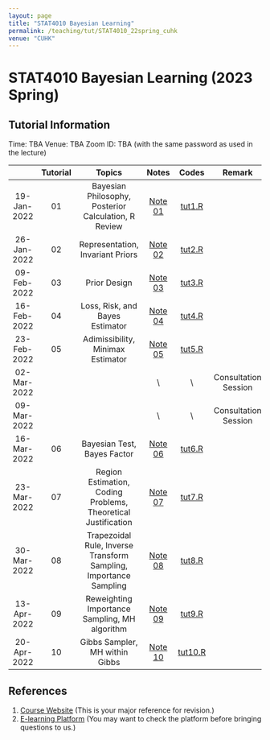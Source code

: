 ```yaml
---
layout: page
title: "STAT4010 Bayesian Learning"
permalink: /teaching/tut/STAT4010_22spring_cuhk
venue: "CUHK"
---
```

# STAT4010 Bayesian Learning (2023 Spring)
## Tutorial Information
Time: TBA
Venue: TBA
Zoom ID: TBA (with the same password as used in the lecture)

  |  |Tutorial|Topics|Notes|Codes|Remark|
  |:----:|:-:|:----:|:---:|:--:|:----:|
  | 19-Jan-2022 |      01     | Bayesian Philosophy, Posterior Calculation, R Review   | [Note 01](./S4010_tut1.pdf)   | [tut1.R](./tut1.R)  ||
  | 26-Jan-2022 |      02     | Representation, Invariant Priors | [Note 02](./S4010_tut2.pdf)  |  [tut2.R](./tut2.R)   ||
  | 09-Feb-2022 |      03     | Prior Design | [Note 03](./S4010_tut3.pdf)  |  [tut3.R]()  ||
  | 16-Feb-2022 |      04     | Loss, Risk, and Bayes Estimator | [Note 04](./S4010_tut4.pdf)  |  [tut4.R]()  ||
  | 23-Feb-2022 |      05     | Adimissibility, Minimax Estimator | [Note 05](./S4010_tut5.pdf)  |  [tut5.R]()  ||
  | 02-Mar-2022 |             |  |  \ |  \  | Consultation Session |
  | 09-Mar-2022 |             |  |  \ |  \  | Consultation Session |
  | 16-Mar-2022 |      06     | Bayesian Test, Bayes Factor | [Note 06](./S4010_tut6.pdf)  |  [tut6.R]()  ||
  | 23-Mar-2022 |      07     | Region Estimation, Coding Problems, Theoretical Justification | [Note 07](./S4010_tut7.pdf)  |  [tut7.R](tut7.R)  ||
  | 30-Mar-2022 |      08     | Trapezoidal Rule, Inverse Transform Sampling, Importance Sampling | [Note 08](./S4010_tut8.pdf)  |  [tut8.R]()  ||
  | 13-Apr-2022 |      09     | Reweighting Importance Sampling, MH algorithm | [Note 09](./S4010_tut9.pdf)  |  [tut9.R](tut9.R)  ||
  | 20-Apr-2022 |      10     | Gibbs Sampler, MH within Gibbs | [Note 10](./S4010_tut10.pdf)  |  [tut10.R]()  ||

## References
1. [Course Website](https://sites.google.com/site/kwchankeith/teaching/s4010/s4010-2122Spring) (This is your major reference for revision.)
2. [E-learning Platform](http://www1.sta.cuhk.edu.hk/) (You may want to check the platform before bringing questions to us.)
